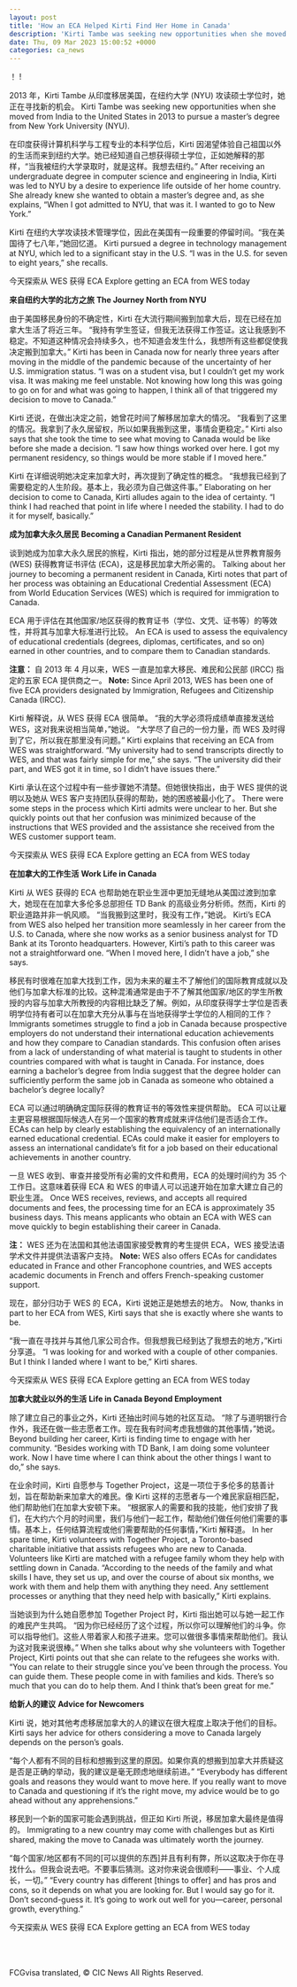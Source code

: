 ```yaml
---
layout: post
title: 'How an ECA Helped Kirti Find Her Home in Canada'
description: 'Kirti Tambe was seeking new opportunities when she moved from India to the United States in 2013 to pursue a master’s degree from New York University (NYU). After receiving an undergraduate degree in computer science and engineering in India, Kirti was led to NYU by a desire to experience life outside of her home country. […]'
date: Thu, 09 Mar 2023 15:00:52 +0000
categories: ca_news
---
```


！	 !
	
2013 年，Kirti Tambe 从印度移居美国，在纽约大学 (NYU) 攻读硕士学位时，她正在寻找新的机会。	Kirti Tambe was seeking new opportunities when she moved from India to the United States in 2013 to pursue a master’s degree from New York University (NYU).
	
在印度获得计算机科学与工程专业的本科学位后，Kirti 因渴望体验自己祖国以外的生活而来到纽约大学。她已经知道自己想获得硕士学位，正如她解释的那样，“当我被纽约大学录取时，就是这样。我想去纽约。”	After receiving an undergraduate degree in computer science and engineering in India, Kirti was led to NYU by a desire to experience life outside of her home country. She already knew she wanted to obtain a master’s degree and, as she explains, “When I got admitted to NYU, that was it. I wanted to go to New York.”
	
Kirti 在纽约大学攻读技术管理学位，因此在美国有一段重要的停留时间。“我在美国待了七八年，”她回忆道。	Kirti pursued a degree in technology management at NYU, which led to a significant stay in the U.S. “I was in the U.S. for seven to eight years,” she recalls.
	
今天探索从 WES 获得 ECA	Explore getting an ECA from WES today
	
**来自纽约大学的北方之旅**	**The Journey North from NYU**
	
由于美国移民身份的不确定性，Kirti 在大流行期间搬到加拿大后，现在已经在加拿大生活了将近三年。 “我持有学生签证，但我无法获得工作签证。这让我感到不稳定。不知道这种情况会持续多久，也不知道会发生什么，我想所有这些都促使我决定搬到加拿大。”	Kirti has been in Canada now for nearly three years after moving in the middle of the pandemic because of the uncertainty of her U.S. immigration status. “I was on a student visa, but I couldn’t get my work visa. It was making me feel unstable. Not knowing how long this was going to go on for and what was going to happen, I think all of that triggered my decision to move to Canada.”
	
Kirti 还说，在做出决定之前，她曾花时间了解移居加拿大的情况。 “我看到了这里的情况。我拿到了永久居留权，所以如果我搬到这里，事情会更稳定。”	Kirti also says that she took the time to see what moving to Canada would be like before she made a decision. “I saw how things worked over here. I got my permanent residency, so things would be more stable if I moved here.”
	
Kirti 在详细说明她决定来加拿大时，再次提到了确定性的概念。 “我想我已经到了需要稳定的人生阶段。基本上，我必须为自己做这件事。”	Elaborating on her decision to come to Canada, Kirti alludes again to the idea of certainty. “I think I had reached that point in life where I needed the stability. I had to do it for myself, basically.”
	
**成为加拿大永久居民**	**Becoming a Canadian Permanent Resident**
	
谈到她成为加拿大永久居民的旅程，Kirti 指出，她的部分过程是从世界教育服务 (WES) 获得教育证书评估 (ECA)，这是移民加拿大所必需的。	Talking about her journey to becoming a permanent resident in Canada, Kirti notes that part of her process was obtaining an Educational Credential Assessment (ECA) from World Education Services (WES) which is required for immigration to Canada.
	
ECA 用于评估在其他国家/地区获得的教育证书（学位、文凭、证书等）的等效性，并将其与加拿大标准进行比较。	An ECA is used to assess the equivalency of educational credentials (degrees, diplomas, certificates, and so on) earned in other countries, and to compare them to Canadian standards.
	
**注意：** 自 2013 年 4 月以来，WES 一直是加拿大移民、难民和公民部 (IRCC) 指定的五家 ECA 提供商之一。	**Note:** Since April 2013, WES has been one of five ECA providers designated by Immigration, Refugees and Citizenship Canada (IRCC).
	
Kirti 解释说，从 WES 获得 ECA 很简单。 “我的大学必须将成绩单直接发送给 WES，这对我来说相当简单，”她说。 “大学尽了自己的一份力量，而 WES 及时得到了它，所以我在那里没有问题。”	Kirti explains that receiving an ECA from WES was straightforward. “My university had to send transcripts directly to WES, and that was fairly simple for me,” she says. “The university did their part, and WES got it in time, so I didn’t have issues there.”
	
Kirti 承认在这个过程中有一些步骤她不清楚。但她很快指出，由于 WES 提供的说明以及她从 WES 客户支持团队获得的帮助，她的困惑被最小化了。	There were some steps in the process which Kirti admits were unclear to her. But she quickly points out that her confusion was minimized because of the instructions that WES provided and the assistance she received from the WES customer support team.
	
今天探索从 WES 获得 ECA	Explore getting an ECA from WES today
	
**在加拿大的工作生活**	**Work Life in Canada**
	
Kirti 从 WES 获得的 ECA 也帮助她在职业生涯中更加无缝地从美国过渡到加拿大，她现在在加拿大多伦多总部担任 TD Bank 的高级业务分析师。然而，Kirti 的职业道路并非一帆风顺。 “当我搬到这里时，我没有工作，”她说。	Kirti’s ECA from WES also helped her transition more seamlessly in her career from the U.S. to Canada, where she now works as a senior business analyst for TD Bank at its Toronto headquarters. However, Kirti’s path to this career was not a straightforward one. “When I moved here, I didn’t have a job,” she says.
	
移民有时很难在加拿大找到工作，因为未来的雇主不了解他们的国际教育成就以及他们与加拿大标准的比较。这种混淆通常是由于不了解其他国家/地区的学生所教授的内容与加拿大所教授的内容相比缺乏了解。例如，从印度获得学士学位是否表明学位持有者可以在加拿大充分从事与在当地获得学士学位的人相同的工作？	Immigrants sometimes struggle to find a job in Canada because prospective employers do not understand their international education achievements and how they compare to Canadian standards. This confusion often arises from a lack of understanding of what material is taught to students in other countries compared with what is taught in Canada. For instance, does earning a bachelor’s degree from India suggest that the degree holder can sufficiently perform the same job in Canada as someone who obtained a bachelor’s degree locally?
	
ECA 可以通过明确确定国际获得的教育证书的等效性来提供帮助。 ECA 可以让雇主更容易根据国际候选人在另一个国家的教育成就来评估他们是否适合工作。	ECAs can help by clearly establishing the equivalency of an internationally earned educational credential. ECAs could make it easier for employers to assess an international candidate’s fit for a job based on their educational achievements in another country.
	
一旦 WES 收到、审查并接受所有必需的文件和费用，ECA 的处理时间约为 35 个工作日。这意味着获得 ECA 和 WES 的申请人可以迅速开始在加拿大建立自己的职业生涯。	Once WES receives, reviews, and accepts all required documents and fees, the processing time for an ECA is approximately 35 business days. This means applicants who obtain an ECA with WES can move quickly to begin establishing their career in Canada.
	
**注：** WES 还为在法国和其他法语国家接受教育的考生提供 ECA，WES 接受法语学术文件并提供法语客户支持。	**Note:** WES also offers ECAs for candidates educated in France and other Francophone countries, and WES accepts academic documents in French and offers French-speaking customer support.
	
现在，部分归功于 WES 的 ECA，Kirti 说她正是她想去的地方。	Now, thanks in part to her ECA from WES, Kirti says that she is exactly where she wants to be.
	
“我一直在寻找并与其他几家公司合作。但我想我已经到达了我想去的地方，”Kirti 分享道。	“I was looking for and worked with a couple of other companies. But I think I landed where I want to be,” Kirti shares.
	
今天探索从 WES 获得 ECA	Explore getting an ECA from WES today
	
**加拿大就业以外的生活**	**Life in Canada Beyond Employment**
	
除了建立自己的事业之外，Kirti 还抽出时间与她的社区互动。 “除了与道明银行合作外，我还在做一些志愿者工作。现在我有时间考虑我想做的其他事情，”她说。	Beyond building her career, Kirti is finding time to engage with her community. “Besides working with TD Bank, I am doing some volunteer work. Now I have time where I can think about the other things I want to do,” she says.
	
在业余时间，Kirti 自愿参与 Together Project，这是一项位于多伦多的慈善计划，旨在帮助新来加拿大的难民。像 Kirti 这样的志愿者与一个难民家庭相匹配，他们帮助他们在加拿大安顿下来。 “根据家人的需要和我的技能，他们安排了我们，在大约六个月的时间里，我们与他们一起工作，帮助他们做任何他们需要的事情。基本上，任何结算流程或他们需要帮助的任何事情，”Kirti 解释道。	In her spare time, Kirti volunteers with Together Project, a Toronto-based charitable initiative that assists refugees who are new to Canada. Volunteers like Kirti are matched with a refugee family whom they help with settling down in Canada. “According to the needs of the family and what skills I have, they set us up, and over the course of about six months, we work with them and help them with anything they need. Any settlement processes or anything that they need help with basically,” Kirti explains.
	
当她谈到为什么她自愿参加 Together Project 时，Kirti 指出她可以与她一起工作的难民产生共鸣。 “因为你已经经历了这个过程，所以你可以理解他们的斗争。你可以指导他们。这些人带着家人和孩子进来。您可以做很多事情来帮助他们。我认为这对我来说很棒。”	When she talks about why she volunteers with Together Project, Kirti points out that she can relate to the refugees she works with. “You can relate to their struggle since you’ve been through the process. You can guide them. These people come in with families and kids. There’s so much that you can do to help them. And I think that’s been great for me.”
	
**给新人的建议**	**Advice for Newcomers**
	
Kirti 说，她对其他考虑移居加拿大的人的建议在很大程度上取决于他们的目标。	Kirti says her advice for others considering a move to Canada largely depends on the person’s goals.
	
“每个人都有不同的目标和想搬到这里的原因。如果你真的想搬到加拿大并质疑这是否是正确的举动，我的建议是毫无顾虑地继续前进。”	“Everybody has different goals and reasons they would want to move here. If you really want to move to Canada and questioning if it’s the right move, my advice would be to go ahead without any apprehensions.”
	
移民到一个新的国家可能会遇到挑战，但正如 Kirti 所说，移居加拿大最终是值得的。	Immigrating to a new country may come with challenges but as Kirti shared, making the move to Canada was ultimately worth the journey.
	
“每个国家/地区都有不同的\[可以提供的东西]并且有利有弊，所以这取决于你在寻找什么。但我会说去吧。不要事后猜测。这对你来说会很顺利——事业、个人成长，一切。”	“Every country has different \[things to offer\] and has pros and cons, so it depends on what you are looking for. But I would say go for it. Don’t second-guess it. It’s going to work out well for you—career, personal growth, everything.”
	
今天探索从 WES 获得 ECA	Explore getting an ECA from WES today
	
	  
	
<br> <img alt src="https://pubads.g.doubleclick.net/activity;dc\_iu=/22646143967/DFPAudiencePixel;ord=1;dc\_seg=7703182593?" width="1" height="1" border="0/"><br>	<br> <img alt src="https://pubads.g.doubleclick.net/activity;dc\_iu=/22646143967/DFPAudiencePixel;ord=1;dc\_seg=7703182593?" width="1" height="1" border="0/"><br>
	

FCGvisa translated, © CIC News All Rights Reserved.
